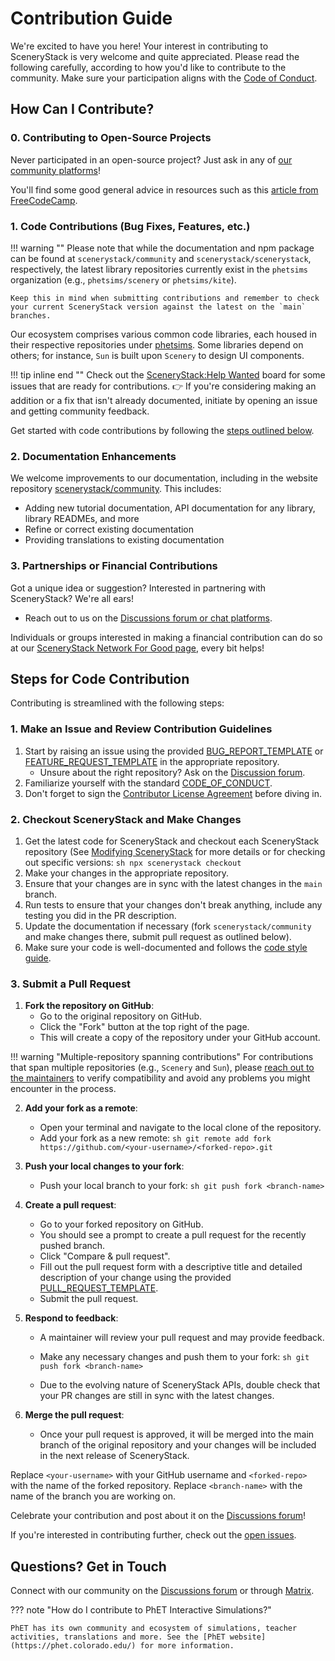 # Contribution Guide

We're excited to have you here! Your interest in contributing to SceneryStack is very welcome and quite appreciated. Please read the following carefully, according to how you'd like to contribute to the community. Make sure your participation aligns with the [Code of Conduct](CODE_OF_CONDUCT.md).

## How Can I Contribute?

### 0. Contributing to Open-Source Projects

Never participated in an open-source project? Just ask in any of [our community platforms](community/join.md)!

You'll find some good general advice in resources such as this [article from FreeCodeCamp](https://www.freecodecamp.org/news/how-to-contribute-to-open-source/).

### 1. Code Contributions (Bug Fixes, Features, etc.)

!!! warning ""
    Please note that while the documentation and npm package can be found at `scenerystack/community` and `scenerystack/scenerystack`, respectively, the latest library repositories currently exist in the `phetsims` organization (e.g., `phetsims/scenery` or `phetsims/kite`).

    Keep this in mind when submitting contributions and remember to check your current SceneryStack version against the latest on the `main` branches.

Our ecosystem comprises various common code libraries, each housed in their respective repositories under [phetsims](https://github.com/orgs/phetsims/repositories?q=topic%3Ascenerystack+sort%3Aname-asc). Some libraries depend on others; for instance, `Sun` is built upon `Scenery` to design UI components.

!!! tip inline end ""
    Check out the [SceneryStack:Help Wanted](https://github.com/orgs/scenerystack/projects/4/views/1) board for some issues that are ready for contributions.
👉 If you're considering making an addition or a fix that isn't already documented, initiate by opening an issue and getting community feedback.

Get started with code contributions by following the [steps outlined below](#steps-for-code-contribution).

### 2. Documentation Enhancements

We welcome improvements to our documentation, including in the website repository [scenerystack/community](https://github.com/scenerystack/community). This includes:

- Adding new tutorial documentation, API documentation for any library, library READMEs, and more
- Refine or correct existing documentation
- Providing translations to existing documentation

### 3. Partnerships or Financial Contributions

Got a unique idea or suggestion? Interested in partnering with SceneryStack? We're all ears!

- Reach out to us on the [Discussions forum or chat platforms](community/join.md).

Individuals or groups interested in making a financial contribution can do so at our [SceneryStack Network For Good page](https://giveto.colorado.edu/campaigns/59135/donations/), every bit helps!

## Steps for Code Contribution

Contributing is streamlined with the following steps:

### 1. Make an Issue and Review Contribution Guidelines

1. Start by raising an issue using the provided [BUG_REPORT_TEMPLATE](https://github.com/scenerystack/community/blob/main/.github/BUG_REPORT_TEMPLATE.md) or [FEATURE_REQUEST_TEMPLATE](https://github.com/scenerystack/community/blob/main/.github/FEATURE_REQUEST_TEMPLATE.md) in the appropriate repository.
   - Unsure about the right repository? Ask on the [Discussion forum](https://github.com/orgs/scenerystack/discussions).
2. Familiarize yourself with the standard [CODE_OF_CONDUCT](CODE_OF_CONDUCT.md).
3. Don't forget to sign the [Contributor License Agreement](./community/CLA.md) before diving in.

### 2. Checkout SceneryStack and Make Changes

1. Get the latest code for SceneryStack and checkout each SceneryStack repository (See [Modifying SceneryStack](learn/modifying-scenerystack.md#getting-the-latest-code) for more details or for checking out specific versions:
        ```sh
        npx scenerystack checkout
        ```
2. Make your changes in the appropriate repository.
3. Ensure that your changes are in sync with the latest changes in the `main` branch.
4. Run tests to ensure that your changes don't break anything, include any testing you did in the PR description.
5. Update the documentation if necessary (fork `scenerystack/community` and make changes there, submit pull request as outlined below).
6. Make sure your code is well-documented and follows the [code style guide](./info-sync/coding-conventions.md).

### 3. Submit a Pull Request

1. **Fork the repository on GitHub**:
    - Go to the original repository on GitHub.
    - Click the "Fork" button at the top right of the page.
    - This will create a copy of the repository under your GitHub account.

!!! warning "Multiple-repository spanning contributions"
    For contributions that span multiple repositories (e.g., `Scenery` and `Sun`), please [reach out to the maintainers](community/join.md) to verify compatibility and avoid any problems you might encounter in the process.

2. **Add your fork as a remote**:
    - Open your terminal and navigate to the local clone of the repository.
    - Add your fork as a new remote:
          ```sh
          git remote add fork https://github.com/<your-username>/<forked-repo>.git
          ```

3. **Push your local changes to your fork**:
    - Push your local branch to your fork:
          ```sh
          git push fork <branch-name>
          ```

4. **Create a pull request**:
    - Go to your forked repository on GitHub.
    - You should see a prompt to create a pull request for the recently pushed branch.
    - Click "Compare & pull request".
    - Fill out the pull request form with a descriptive title and detailed description of your change using the provided [PULL_REQUEST_TEMPLATE](https://github.com/scenerystack/community/blob/main/.github/PULL_REQUEST_TEMPLATE.md).
    - Submit the pull request.

5. **Respond to feedback**:
    - A maintainer will review your pull request and may provide feedback.
    - Make any necessary changes and push them to your fork:
            ```sh
            git push fork <branch-name>
            ```

    - Due to the evolving nature of SceneryStack APIs, double check that your PR changes are still in sync with the latest changes.

6. **Merge the pull request**:
    - Once your pull request is approved, it will be merged into the main branch of the original repository and your changes will be included in the next release of SceneryStack.

Replace `<your-username>` with your GitHub username and `<forked-repo>` with the name of the forked repository. Replace `<branch-name>` with the name of the branch you are working on.

Celebrate your contribution and post about it on the [Discussions forum](https://github.com/orgs/scenerystack/discussions)!

If you're interested in contributing further, check out the [open issues](https://github.com/orgs/scenerystack/projects/4/views/1).

## Questions? Get in Touch

Connect with our community on the [Discussions forum](https://github.com/orgs/scenerystack/discussions) or through [Matrix](community/join.md).

??? note "How do I contribute to PhET Interactive Simulations?"

    PhET has its own community and ecosystem of simulations, teacher activities, translations and more. See the [PhET website](https://phet.colorado.edu/) for more information.
